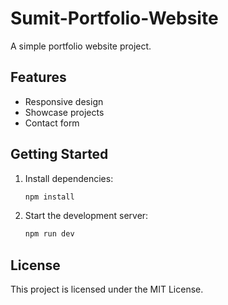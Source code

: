 # Sumit-Portfolio-Website

A simple portfolio website project.

## Features

- Responsive design
- Showcase projects
- Contact form

## Getting Started

1. Install dependencies:
    ```bash
    npm install
    ```
2. Start the development server:
    ```bash
    npm run dev
    ```

## License

This project is licensed under the MIT License.
